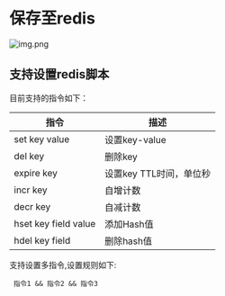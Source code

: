 # 保存至redis

![img.png](@site/static/images/gzyq/action/save-redis.png)
##  支持设置redis脚本

目前支持的指令如下：

| 指令                   | 描述              |
|----------------------|-----------------|
| set key value        | 设置key-value     |
| del key              | 删除key           | 
| expire key           | 设置key TTL时间，单位秒 | 
| incr key             | 自增计数            | 
| decr key             | 自减计数            | 
| hset key field value | 添加Hash值         |
| hdel key field  | 删除hash值         |


支持设置多指令,设置规则如下:

```SHELL
 指令1 && 指令2 && 指令3
```

